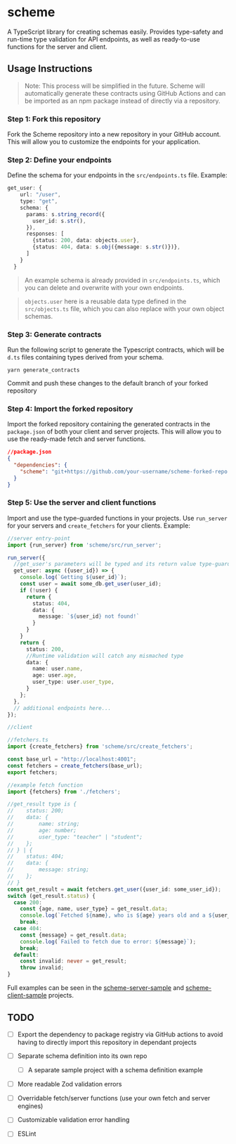 # scheme
A TypeScript library for creating schemas easily. Provides type-safety and run-time type validation for API endpoints, as well as ready-to-use functions for the server and client.

## Usage Instructions
> Note: This process will be simplified in the future. Scheme will automatically generate these contracts using GitHub Actions and can be imported as an npm package instead of directly via a repository.

### Step 1: Fork this repository
Fork the Scheme repository into a new repository in your GitHub account. This will allow you to customize the endpoints for your application.

### Step 2: Define your endpoints
Define the schema for your endpoints in the `src/endpoints.ts` file. Example:
```typescript
get_user: {
    url: "/user",
    type: "get",
    schema: {
      params: s.string_record({
        user_id: s.str(),
      }),
      responses: [
        {status: 200, data: objects.user},
        {status: 404, data: s.obj({message: s.str()})},
      ]
    }
  }
```
> An example schema is already provided in `src/endpoints.ts`, which you can delete and overwrite with your own endpoints. 


>`objects.user` here is a reusable data type defined in the `src/objects.ts` file, which you can also replace with your own object schemas.

### Step 3: Generate contracts
Run the following script to generate the Typescript contracts, which will be `d.ts` files containing types derived from your schema.

```shell
yarn generate_contracts
```
Commit and push these changes to the default branch of your forked repository

### Step 4: Import the forked repository
Import the forked repository containing the generated contracts in the `package.json` of both your client and server projects. This will allow you to use the ready-made fetch and server functions.

```json
//package.json
{
  "dependencies": {
    "scheme": "git+https://github.com/your-username/scheme-forked-repo.git"
  }
}
```

### Step 5: Use the server and client functions
Import and use the type-guarded functions in your projects. Use `run_server` for your servers and `create_fetchers` for your clients. Example:

```typescript
//server entry-point
import {run_server} from 'scheme/src/run_server';

run_server({
  //get_user's parameters will be typed and its return value type-guarded based on your schema
  get_user: async ({user_id}) => {
    console.log(`Getting ${user_id}`);
    const user = await some_db.get_user(user_id);
    if (!user) {
      return {
        status: 404,
        data: {
          message: `${user_id} not found!`
        }
      }
    }
    return {
      status: 200,
      //Runtime validation will catch any mismached type
      data: {
        name: user.name,
        age: user.age,
        user_type: user.user_type,
      }
    };
  },
  // additional endpoints here...
});
```

```typescript
//client

//fetchers.ts
import {create_fetchers} from 'scheme/src/create_fetchers';

const base_url = "http://localhost:4001";
const fetchers = create_fetchers(base_url);
export fetchers;

//example fetch function
import {fetchers} from './fetchers';

//get_result type is {
//    status: 200;
//    data: {
//        name: string;
//        age: number;
//        user_type: "teacher" | "student";
//    };
// } | {
//    status: 404;
//    data: {
//        message: string;
//    };
// }
const get_result = await fetchers.get_user({user_id: some_user_id});
switch (get_result.status) {
  case 200:
    const {age, name, user_type} = get_result.data;
    console.log(`Fetched ${name}, who is ${age} years old and a ${user_type}`);
    break;
  case 404:
    const {message} = get_result.data;
    console.log(`Failed to fetch due to error: ${message}`);
    break;
  default:
    const invalid: never = get_result;
    throw invalid;
}
```

Full examples can be seen in the [scheme-server-sample](https://github.com/omar-khalil/scheme-server-sample) and [scheme-client-sample](https://github.com/omar-khalil/scheme-client-sample) projects.


## TODO
- [ ] Export the dependency to package registry via GitHub actions to avoid having to directly import this repository in dependant projects
- [ ] Separate schema definition into its own repo
  - [ ] A separate sample project with a schema definition example
- [ ] More readable Zod validation errors
- [ ] Overridable fetch/server functions (use your own fetch and server engines)
- [ ] Customizable validation error handling
- [ ] ESLint

